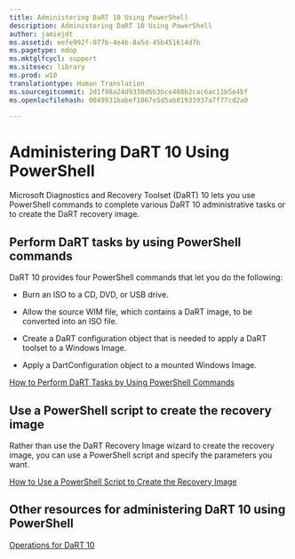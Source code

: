```yaml
---
title: Administering DaRT 10 Using PowerShell
description: Administering DaRT 10 Using PowerShell
author: jamiejdt
ms.assetid: eefe992f-077b-4e4b-8a5d-45b451614d7b
ms.pagetype: mdop
ms.mktglfcycl: support
ms.sitesec: library
ms.prod: w10
translationtype: Human Translation
ms.sourcegitcommit: 2d1f98a24d9330d6b3bce488b2cac6ac11b5e4bf
ms.openlocfilehash: 0049931babef1067e5d5ab81933937a7f77cd2a0

---
```



# Administering DaRT 10 Using PowerShell


Microsoft Diagnostics and Recovery Toolset (DaRT) 10 lets you use PowerShell commands to complete various DaRT 10 administrative tasks or to create the DaRT recovery image.

## Perform DaRT tasks by using PowerShell commands


DaRT 10 provides four PowerShell commands that let you do the following:

-   Burn an ISO to a CD, DVD, or USB drive.

-   Allow the source WIM file, which contains a DaRT image, to be converted into an ISO file.

-   Create a DaRT configuration object that is needed to apply a DaRT toolset to a Windows Image.

-   Apply a DartConfiguration object to a mounted Windows Image.

[How to Perform DaRT Tasks by Using PowerShell Commands](how-to-perform-dart-tasks-by-using-powershell-commands-dart-10.md)

## Use a PowerShell script to create the recovery image


Rather than use the DaRT Recovery Image wizard to create the recovery image, you can use a PowerShell script and specify the parameters you want.

[How to Use a PowerShell Script to Create the Recovery Image](how-to-use-a-powershell-script-to-create-the-recovery-image-dart-10.md)

## Other resources for administering DaRT 10 using PowerShell


[Operations for DaRT 10](operations-for-dart-10.md)

 

 








<!--HONumber=Jun16_HO4-->



